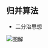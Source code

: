 ## 归并算法

* 二分治思想

![图解](https://github.com/love-dl-forever/merge-sort-algorithm/raw/master/img/1.png)